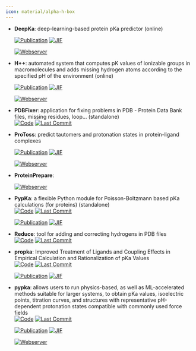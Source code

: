 ```yaml
---
icon: material/alpha-h-box
---
```





- **DeepKa**: deep-learning-based protein pKa predictor (online)  

    [![Publication](https://img.shields.io/badge/Publication-Citations:4-blue?style=for-the-badge&logo=bookstack)](https://doi.org/10.1021/acs.jcim.3c02013) 
    [![JIF](https://img.shields.io/badge/Impact_Factor-5.60-purple?style=for-the-badge&logo=academia)](https://doi.org/10.1021/acs.jcim.3c02013)

    [![Webserver](https://img.shields.io/badge/Webserver-online-brightgreen?style=for-the-badge&logo=cachet&logoColor=65FF8F)](http://www.computbiophys.com/DeepKa/main) 


- **H++**: automated system that computes pK values of ionizable groups in macromolecules and adds missing hydrogen atoms according to the specified pH of the environment (online)  

    [![Publication](https://img.shields.io/badge/Publication-Citations:1363-blue?style=for-the-badge&logo=bookstack)](https://doi.org/10.1093%2Fnar%2Fgki464) 
    [![JIF](https://img.shields.io/badge/Impact_Factor-16.60-purple?style=for-the-badge&logo=academia)](https://doi.org/10.1093%2Fnar%2Fgki464)

    [![Webserver](https://img.shields.io/badge/Webserver-online-brightgreen?style=for-the-badge&logo=cachet&logoColor=65FF8F)](http://biophysics.cs.vt.edu/) 


- **PDBFixer**: application for fixing problems in PDB - Protein Data Bank files, missing residues, loop... (standalone)  
    [![Code](https://img.shields.io/github/stars/openmm/pdbfixer?style=for-the-badge&logo=github)](https://github.com/openmm/pdbfixer) 
    [![Last Commit](https://img.shields.io/github/last-commit/openmm/pdbfixer?style=for-the-badge&logo=github)](https://github.com/openmm/pdbfixer) 




- **ProToss**: predict tautomers and protonation states in protein-ligand complexes  

    [![Publication](https://img.shields.io/badge/Publication-Citations:154-blue?style=for-the-badge&logo=bookstack)](https://doi.org/10.1186/1758-2946-6-12) 
    [![JIF](https://img.shields.io/badge/Impact_Factor-7.10-purple?style=for-the-badge&logo=academia)](https://doi.org/10.1186/1758-2946-6-12)

    [![Webserver](https://img.shields.io/badge/Webserver-online-brightgreen?style=for-the-badge&logo=cachet&logoColor=65FF8F)](https://proteins.plus/) 


- **ProteinPrepare**:   


    [![Webserver](https://img.shields.io/badge/Webserver-online-brightgreen?style=for-the-badge&logo=cachet&logoColor=65FF8F)](http://www.playmolecule.org/) 


- **PypKa**: a flexible Python module for Poisson-Boltzmann based pKa calculations (for proteins) (standalone)  
    [![Code](https://img.shields.io/github/stars/mms-fcul/PypKa?style=for-the-badge&logo=github)](https://github.com/mms-fcul/PypKa) 
    [![Last Commit](https://img.shields.io/github/last-commit/mms-fcul/PypKa?style=for-the-badge&logo=github)](https://github.com/mms-fcul/PypKa) 

    [![Publication](https://img.shields.io/badge/Publication-Citations:49-blue?style=for-the-badge&logo=bookstack)](https://doi.org/10.1021/acs.jcim.0c00718) 
    [![JIF](https://img.shields.io/badge/Impact_Factor-5.60-purple?style=for-the-badge&logo=academia)](https://doi.org/10.1021/acs.jcim.0c00718)



- **Reduce**: tool for adding and correcting hydrogens in PDB files  
    [![Code](https://img.shields.io/github/stars/rlabduke/reduce/tree/master?style=for-the-badge&logo=github)](https://github.com/rlabduke/reduce/tree/master) 
    [![Last Commit](https://img.shields.io/github/last-commit/rlabduke/reduce/tree/master?style=for-the-badge&logo=github)](https://github.com/rlabduke/reduce/tree/master) 




- **propka**: Improved Treatment of Ligands and Coupling Effects in Empirical Calculation and Rationalization of pKa Values  
    [![Code](https://img.shields.io/github/stars/jensengroup/propka?style=for-the-badge&logo=github)](https://github.com/jensengroup/propka) 
    [![Last Commit](https://img.shields.io/github/last-commit/jensengroup/propka?style=for-the-badge&logo=github)](https://github.com/jensengroup/propka) 

    [![Publication](https://img.shields.io/badge/Publication-Citations:1578-blue?style=for-the-badge&logo=bookstack)](https://doi.org/10.1021/ct200133y) 
    [![JIF](https://img.shields.io/badge/Impact_Factor-5.70-purple?style=for-the-badge&logo=academia)](https://doi.org/10.1021/ct200133y)



- **pypka**: allows users to run physics-based, as well as ML-accelerated methods suitable for larger systems, to obtain pKa values, isoelectric points, titration curves, and structures with representative pH-dependent protonation states compatible with commonly used force fields  
    [![Code](https://img.shields.io/github/stars/mms-fcul/PypKa?style=for-the-badge&logo=github)](https://github.com/mms-fcul/PypKa) 
    [![Last Commit](https://img.shields.io/github/last-commit/mms-fcul/PypKa?style=for-the-badge&logo=github)](https://github.com/mms-fcul/PypKa) 

    [![Publication](https://img.shields.io/badge/Publication-Citations:49-blue?style=for-the-badge&logo=bookstack)](https://doi.org/10.1021/acs.jcim.0c00718) 
    [![JIF](https://img.shields.io/badge/Impact_Factor-5.60-purple?style=for-the-badge&logo=academia)](https://doi.org/10.1021/acs.jcim.0c00718)

    [![Webserver](https://img.shields.io/badge/Webserver-online-brightgreen?style=for-the-badge&logo=cachet&logoColor=65FF8F)](https://pypka.org/) 

